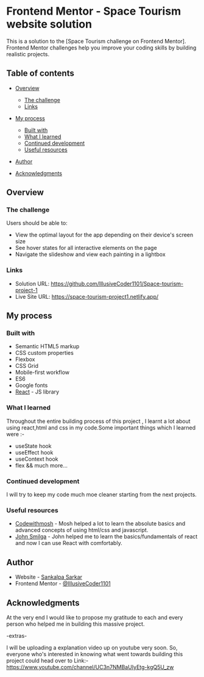 # Frontend Mentor - Space Tourism website solution

This is a solution to the [Space Tourism challenge on Frontend Mentor]. Frontend Mentor challenges help you improve your coding skills by building realistic projects.

## Table of contents

- [Overview](#overview)

  - [The challenge](#the-challenge)
  - [Links](#links)
  
- [My process](#my-process)

  - [Built with](#built-with)
  - [What I learned](#what-i-learned)
  - [Continued development](#continued-development)
  - [Useful resources](#useful-resources)
  
- [Author](#author)

- [Acknowledgments](#acknowledgments)


## Overview

### The challenge

Users should be able to:

- View the optimal layout for the app depending on their device's screen size
- See hover states for all interactive elements on the page
- Navigate the slideshow and view each painting in a lightbox

### Links

- Solution URL: https://github.com/IllusiveCoder1101/Space-tourism-project-1
- Live Site URL: https://space-tourism-project1.netlify.app/

## My process

### Built with

- Semantic HTML5 markup
- CSS custom properties
- Flexbox
- CSS Grid
- Mobile-first workflow
- ES6
- Google fonts
- [React](https://reactjs.org/) - JS library


### What I learned
 
 Throughout the entire building process of this project , I learnt a lot about using react,html and css in my code.Some important things which I learned were :-
 - useState hook
 - useEffect hook
 - useContext hook
 - flex
 && much more...

### Continued development

I will try to keep my code much moe cleaner starting from the next projects.

### Useful resources

- [Codewithmosh](https://www.codewithmosh.com) - Mosh helped a lot to learn the absolute basics and advanced concepts of using html/css and javascript.
- [John Smilga](https://github.com/john-smilga) - John helped me to learn the basics/fundamentals of react and now I can use React with comfortably.


## Author

- Website - [Sankalpa Sarkar](https://space-tourism-project1.netlify.app)
- Frontend Mentor - [@IllusiveCoder1101](https://www.frontendmentor.io/profile/IllusiveCoder1101)



## Acknowledgments

At the very end I would like to propose my gratitude to each and every person who helped me in building this massive project.

-extras-

I will be uploading a explanation video up on youtube very soon. So, everyone who's interested in knowing what went towards building this project could head over to 
                                           Link:- https://www.youtube.com/channel/UC3n7NMBaUIyEtg-kgQ5U_zw
